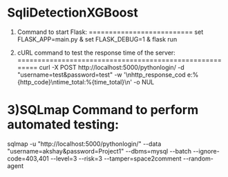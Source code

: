 # SqliDetectionXGBoost

1) Command to start Flask:
==========================
set FLASK_APP=main.py & set FLASK_DEBUG=1 & flask run

2) cURL command to test the response time of the server:
========================================================
curl -X POST http://localhost:5000/pythonlogin/ -d "username=test&password=test" -w '\nhttp_response_cod e:%{http_code}\ntime_total:%{time_total}\n' -o NUL


3)SQLmap Command to perform automated testing:
==============================================
sqlmap -u "http://localhost:5000/pythonlogin/" --data "username=akshay&password=Project1" --dbms=mysql --batch --ignore-code=403,401 --level=3 --risk=3 --tamper=space2comment --random-agent
